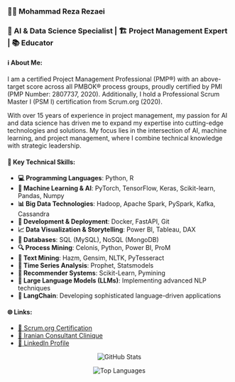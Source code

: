 ### 👨‍💼 Mohammad Reza Rezaei  
### 🧠 AI & Data Science Specialist | 🏗️ Project Management Expert | 📚 Educator

#### ℹ️ About Me:  
I am a certified Project Management Professional (PMP®) with an above-target score across all PMBOK® process groups, proudly certified by PMI (PMP Number: 2807737, 2020). Additionally, I hold a Professional Scrum Master I (PSM I) certification from Scrum.org (2020).

With over 15 years of experience in project management, my passion for AI and data science has driven me to expand my expertise into cutting-edge technologies and solutions. My focus lies in the intersection of AI, machine learning, and project management, where I combine technical knowledge with strategic leadership.

#### 🔧 Key Technical Skills:  
- **💻 Programming Languages**: Python, R  
- **🤖 Machine Learning & AI**: PyTorch, TensorFlow, Keras, Scikit-learn, Pandas, Numpy  
- **📊 Big Data Technologies**: Hadoop, Apache Spark, PySpark, Kafka, Cassandra  
- **🚀 Development & Deployment**: Docker, FastAPI, Git  
- **📈 Data Visualization & Storytelling**: Power BI, Tableau, DAX  
- **💾 Databases**: SQL (MySQL), NoSQL (MongoDB)  
- **🔍 Process Mining**: Celonis, Python, Power BI, ProM  
- **📝 Text Mining**: Hazm, Gensim, NLTK, PyTesseract  
- **📅 Time Series Analysis**: Prophet, Statsmodels  
- **🎯 Recommender Systems**: Scikit-Learn, Pymining  
- **🧠 Large Language Models (LLMs)**: Implementing advanced NLP techniques  
- **🔗 LangChain**: Developing sophisticated language-driven applications  

#### 🌐 Links:  
- [📜 Scrum.org Certification](https://www.scrum.org/certificates/553046)  
- [🏢 Iranian Consultant Clinique](https://iranmcc.com/)  
- [🔗 LinkedIn Profile](https://www.linkedin.com/in/m-rezaei/)


<p align="center">
    <img src="https://github-readme-stats.vercel.app/api?username=M-RezaeiGH&show_icons=true&count_private=true" alt="GitHub Stats">
</p>

<p align="center">
    <img src="https://github-readme-stats.vercel.app/api/top-langs/?username=M-RezaeiGH&layout=compact" alt="Top Languages">
</p>


